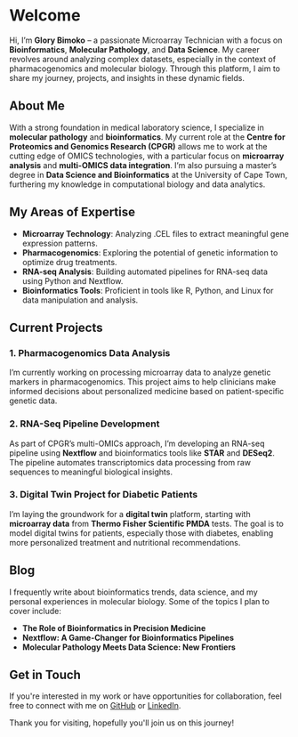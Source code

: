 # Welcome

Hi, I’m **Glory Bimoko** – a passionate Microarray Technician with a focus on **Bioinformatics**, **Molecular Pathology**, and **Data Science**. My career revolves around analyzing complex datasets, especially in the context of pharmacogenomics and molecular biology. Through this platform, I aim to share my journey, projects, and insights in these dynamic fields.

## About Me

With a strong foundation in medical laboratory science, I specialize in **molecular pathology** and **bioinformatics**. My current role at the **Centre for Proteomics and Genomics Research (CPGR)** allows me to work at the cutting edge of OMICS technologies, with a particular focus on **microarray analysis** and **multi-OMICS data integration**. I’m also pursuing a master’s degree in **Data Science and Bioinformatics** at the University of Cape Town, furthering my knowledge in computational biology and data analytics.

## My Areas of Expertise

- **Microarray Technology**: Analyzing .CEL files to extract meaningful gene expression patterns.
- **Pharmacogenomics**: Exploring the potential of genetic information to optimize drug treatments.
- **RNA-seq Analysis**: Building automated pipelines for RNA-seq data using Python and Nextflow.
- **Bioinformatics Tools**: Proficient in tools like R, Python, and Linux for data manipulation and analysis.

## Current Projects

### 1. Pharmacogenomics Data Analysis
I’m currently working on processing microarray data to analyze genetic markers in pharmacogenomics. This project aims to help clinicians make informed decisions about personalized medicine based on patient-specific genetic data.

### 2. RNA-Seq Pipeline Development
As part of CPGR’s multi-OMICs approach, I’m developing an RNA-seq pipeline using **Nextflow** and bioinformatics tools like **STAR** and **DESeq2**. The pipeline automates transcriptomics data processing from raw sequences to meaningful biological insights.

### 3. Digital Twin Project for Diabetic Patients
I’m laying the groundwork for a **digital twin** platform, starting with **microarray data** from **Thermo Fisher Scientific PMDA** tests. The goal is to model digital twins for patients, especially those with diabetes, enabling more personalized treatment and nutritional recommendations.

## Blog

I frequently write about bioinformatics trends, data science, and my personal experiences in molecular biology. Some of the topics I plan to cover include:

- **The Role of Bioinformatics in Precision Medicine**
- **Nextflow: A Game-Changer for Bioinformatics Pipelines**
- **Molecular Pathology Meets Data Science: New Frontiers**

## Get in Touch

If you're interested in my work or have opportunities for collaboration, feel free to connect with me on [GitHub](https://github.com/username) or [LinkedIn](https://linkedin.com/in/username).

Thank you for visiting, hopefully you'll join us on this journey!
